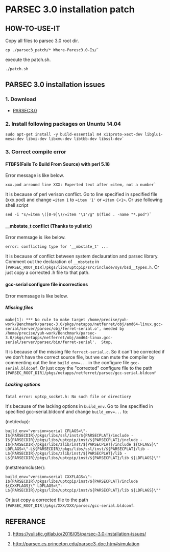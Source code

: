 # PARSEC 3.0 installation patch

## HOW-TO-USE-IT

Copy all files to parsec 3.0 root dir.
```
cp ./parsec3_patch/* Where-Paresc3.0-Is/`
```
execute the patch.sh.
```
./patch.sh
```

## PARSEC 3.0 installation issues

### 1. Download

* [PARSEC3.0](http://parsec.cs.princeton.edu/download.htm)

### 2. Install following packages on Ununtu 14.04

```
sudo apt-get install -y build-essential m4 x11proto-xext-dev libglu1-mesa-dev libxi-dev libxmu-dev libtbb-dev libssl-dev`
```

### 3. Correct compile error

#### FTBFS(Fails To Build From Source) with perl 5.18
    
Error message is like below.

```
xxx.pod arround line XXX: Experted text after =item, not a number`
```
        
It is because of perl verison conflict. Go to line specified in specified file (xxx.pod) and change `=item 1` to `=item '1'` or `=item C<1>`. Or use following shell script

```
sed -i "s/=item \([0-9]\)/=item '\1'/g" $(find . -name "*.pod")`
```
        
#### __mbstate_t conflict (Thanks to yulistic)
    
Error memsage is like below.
```
error: conflicting type for '__mbstate_t' ...
```        
It is because of conflict between system declauration and parsec library. Comment out the declaration of `__mbstate` in `[PARSEC_ROOT_DIR]/pkgs/libs/uptcpip/src/include/sys/bsd__types.h`. Or just copy a corrected .h file to that path.

#### gcc-serial configure file incorrections
    
Error memssage is like below.

##### Missing files

```
make[1]: *** No rule to make target /home/precise/yuh-work/Benchmark/parsec-3.0/pkgs/netapps/netferret/obj/amd64-linux.gcc-serial/server/parsec/obj/ferret-serial.o', needed by /home/precise/yuh-work/Benchmark/parsec-3.0/pkgs/netapps/netferret/obj/amd64-linux.gcc-serial/server/parsec/bin/ferret-serial'.  Stop.
```
It is because of the missing file `ferrect-serial.c`. So it can't be corrected if we don't have the correct source file, but we can mute the compiler by commenting out the line `build_env=...` in the configure file `gcc-serial.bldconf`. Or just copy the "corrected" configure file to the path `[PARSEC_ROOT_DIR]/pkgs/netapps/netferret/parsec/gcc-serial.bldconf`

##### Lacking options

```
fatal error: uptcp_socket.h: No such file or directiory
```
It's because of the lacking options in `build_env`. Go to line specified in specified gcc-serial.bldconf and change `build_env=...` to:

(netdedup):
```
build_env="version=serial CFLAGS=\"-I${PARSECDIR}/pkgs/libs/ssl/inst/${PARSECPLAT}/include -I${PARSECDIR}/pkgs/libs/uptcpip/inst/${PARSECPLAT}/include -I${PARSECDIR}/pkgs/libs/zlib/inst/${PARSECPLAT}/include ${CFLAGS}\" LDFLAGS=\"-L${PARSECDIR}/pkgs/libs/ssl/inst/${PARSECPLAT}/lib -L${PARSECDIR}/pkgs/libs/zlib/inst/${PARSECPLAT}/lib -L${PARSECDIR}/pkgs/libs/uptcpip/inst/${PARSECPLAT}/lib ${LDFLAGS}\""
```
(netstreamcluster):
        
```
build_env="version=serial CXXFLAGS=\"-I${PARSECDIR}/pkgs/libs/uptcpip/inst/${PARSECPLAT}/include ${CXXFLAGS}\" LDFLAGS=\"-L${PARSECDIR}/pkgs/libs/uptcpip/inst/${PARSECPLAT}/lib ${LDFLAGS}\""
```
Or just copy a corrected file to the path `[PARSEC_ROOT_DIR]/pkgs/XXX/XXX/parsec/gcc-serial.bldconf`.

## REFERANCE

1. https://yulistic.gitlab.io/2016/05/parsec-3.0-installation-issues/

2. http://parsec.cs.princeton.edu/parsec3-doc.htm#simulation        
   
